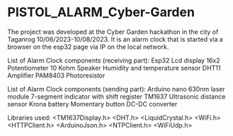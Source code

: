 # PISTOL_ALARM_Cyber-Garden

The project was developed at the Cyber ​​Garden hackathon in the city of Taganrog 10/06/2023-10/08/2023.
It is an alarm clock that is started via a browser on the esp32 page via IP on the local network.


List of Alarm Clock components (receiving part):
Esp32
Lcd display 16x2
Potentiometer 10 Kohm
Speaker
Humidity and temperature sensor DHT11
Amplifier PAM8403
Photoresistor

List of Alarm Clock components (sending part):
Arduino nano
630nm laser module
7-segment indicator with shift register TM1637
Ultrasonic distance sensor
Krona battery
Momentary button
DC-DC converter

Libraries used:
<TM1637Display.h>
<DHT.h>
<LiquidCrystal.h>
<WiFi.h>
<HTTPClient.h>
<ArduinoJson.h>
<NTPClient.h>
<WiFiUdp.h>


